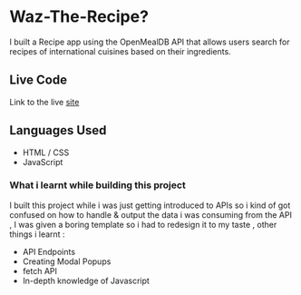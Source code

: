 # Waz-The-Recipe?
I built a Recipe app using the OpenMealDB API that allows users search for recipes of international cuisines based on their ingredients.

## Live Code
Link to the live [site](https://waztherecipe.netlify.app)

## Languages Used
- HTML / CSS
- JavaScript

### What i learnt while building this project
I built this project while i was just getting introduced to APIs so i kind of got confused on how to handle & output the data i was consuming from the API , 
I was given a boring template so i had to redesign it to my taste , other things i learnt :
- API Endpoints
- Creating Modal Popups
- fetch API
- In-depth knowledge of Javascript
